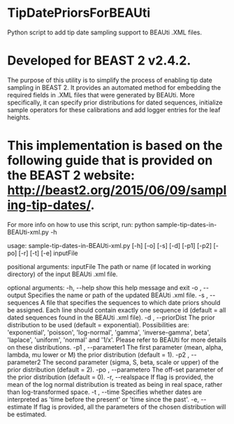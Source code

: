 # TipDatePriorsForBEAUti

Python script to add tip date sampling support to BEAUti .XML files.

Developed for BEAST 2 v2.4.2.
=====

The purpose of this utility is to simplify the process of enabling tip date sampling in BEAST 2. It provides an automated method for embedding the required fields in .XML files that were generated by BEAUti. More specifically, it can specify prior distributions for dated sequences, initialize sample operators for these calibrations and add logger entries for the leaf heights.

This implementation is based on the following guide that is provided on the BEAST 2 website: http://beast2.org/2015/06/09/sampling-tip-dates/.
=====

For more info on how to use this script, run: python sample-tip-dates-in-BEAUti-xml.py -h

usage: sample-tip-dates-in-BEAUti-xml.py [-h] [-o] [-s] [-d] [-p1] [-p2] [-po]
                                         [-r] [-t] [-e]
                                         inputFile

positional arguments:
  inputFile            The path or name (if located in working directory) of
                       the input BEAUti .xml file.

optional arguments:
  -h, --help           show this help message and exit
  -o , --output        Specifies the name or path of the updated BEAUti .xml
                       file.
  -s , --sequences     A file that specifies the sequences to which date
                       priors should be assigned. Each line should contain
                       exactly one sequence id (default = all dated sequences
                       found in the BEAUti .xml file).
  -d , --priorDist     The prior distribution to be used (default =
                       exponential). Possibilities are: 'exponential',
                       'poisson', 'log-normal', 'gamma', 'inverse-gamma',
                       beta', 'laplace', 'uniform', 'normal' and '1/x'. Please
                       refer to BEAUti for more details on these
                       distributions.
  -p1 , --parameter1   The first parameter (mean, alpha, lambda, mu lower or
                       M) the prior distribution (default = 1).
  -p2 , --parameter2   The second parameter (sigma, S, beta, scale or upper)
                       of the prior distribution (default = 2).
  -po , --parametero   The off-set parameter of the prior distribution
                       (default = 0).
  -r, --realspace      If flag is provided, the mean of the log normal
                       distribution is treated as being in real space, rather
                       than log-transformed space.
  -t , --time          Specifies whether dates are interpreted as 'time before
                       the present' or 'time since the past'.
  -e, --estimate       If flag is provided, all the parameters of the chosen
                       distribution will be estimated.
